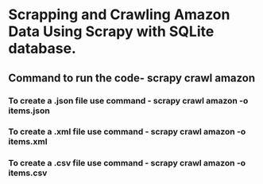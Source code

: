 # Scrapping and Crawling Amazon Data Using Scrapy with SQLite database.

## Command to run the code- scrapy crawl amazon

### To create a .json file use command - scrapy crawl amazon -o items.json
### To create a .xml file use command - scrapy crawl amazon -o items.xml
### To create a .csv file use command - scrapy crawl amazon -o items.csv

